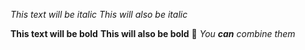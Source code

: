 *This text will be italic*
_This will also be italic_

**This text will be bold**
__This will also be bold__
🥇
_You **can** combine them_
